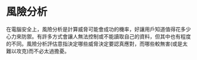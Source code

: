 [Title]: # (風險分析)
[Order]: # (99)

# 風險分析

在電腦安全上，風險分析是計算威脅可能會成功的機率，好讓用戶知道值得花多少心力來防禦。有許多方式會讓人無法控制或不能讀取自己的資料，但其中也有程度的不同。風險分析評估意指決定哪些威脅決定要認真應對，而哪些較無害(或是太難以攻克)而不必太過擔憂。